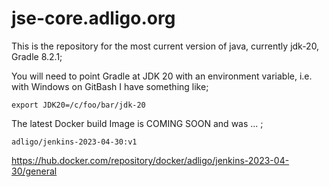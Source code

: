 # jse-core.adligo.org
This is the repository for the most current version of java, currently jdk-20, Gradle 8.2.1;

You will need to point Gradle at JDK 20 with an environment variable, i.e. with Windows on GitBash I have something like; 
```
export JDK20=/c/foo/bar/jdk-20
```

The latest Docker build Image is COMING SOON and was ... ;
```
adligo/jenkins-2023-04-30:v1
```
https://hub.docker.com/repository/docker/adligo/jenkins-2023-04-30/general




